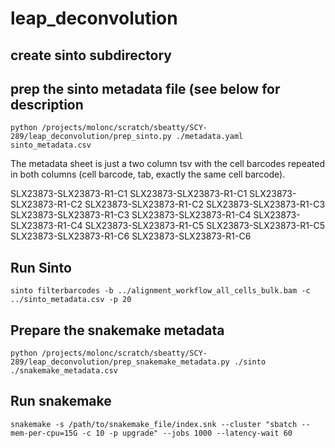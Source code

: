 # leap_deconvolution


## create sinto subdirectory

## prep the sinto metadata file (see below for description

```
python /projects/molonc/scratch/sbeatty/SCY-289/leap_deconvolution/prep_sinto.py ./metadata.yaml sinto_metadata.csv
```

The metadata sheet is just a two column tsv with the cell barcodes repeated in both columns (cell barcode, tab, exactly the same cell barcode). 

SLX23873-SLX23873-R1-C1	SLX23873-SLX23873-R1-C1
SLX23873-SLX23873-R1-C2	SLX23873-SLX23873-R1-C2
SLX23873-SLX23873-R1-C3	SLX23873-SLX23873-R1-C3
SLX23873-SLX23873-R1-C4	SLX23873-SLX23873-R1-C4
SLX23873-SLX23873-R1-C5	SLX23873-SLX23873-R1-C5
SLX23873-SLX23873-R1-C6	SLX23873-SLX23873-R1-C6

## Run Sinto 
```
sinto filterbarcodes -b ../alignment_workflow_all_cells_bulk.bam -c ../sinto_metadata.csv -p 20 
```
## Prepare the snakemake metadata
```
python /projects/molonc/scratch/sbeatty/SCY-289/leap_deconvolution/prep_snakemake_metadata.py ./sinto ./snakemake_metadata.csv
```
## Run snakemake
```
snakemake -s /path/to/snakemake_file/index.snk --cluster "sbatch --mem-per-cpu=15G -c 10 -p upgrade" --jobs 1000 --latency-wait 60
```
